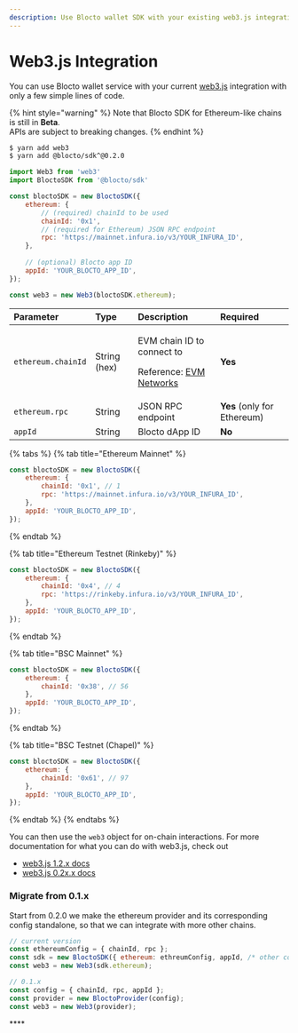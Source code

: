 ```yaml
---
description: Use Blocto wallet SDK with your existing web3.js integration
---
```


# Web3.js Integration

You can use Blocto wallet service with your current [web3.js](https://web3js.readthedocs.io/en/v1.3.4/) integration with only a few simple lines of code. 

{% hint style="warning" %}
Note that Blocto SDK for Ethereum-like chains is still in **Beta**.  
APIs are subject to breaking changes.
{% endhint %}

```bash
$ yarn add web3
$ yarn add @blocto/sdk^@0.2.0
```

```javascript
import Web3 from 'web3'
import BloctoSDK from '@blocto/sdk'

const bloctoSDK = new BloctoSDK({
    ethereum: {
        // (required) chainId to be used
        chainId: '0x1', 
        // (required for Ethereum) JSON RPC endpoint
        rpc: 'https://mainnet.infura.io/v3/YOUR_INFURA_ID',
    },
    
    // (optional) Blocto app ID
    appId: 'YOUR_BLOCTO_APP_ID',
});

const web3 = new Web3(bloctoSDK.ethereum);
```

<table>
  <thead>
    <tr>
      <th style="text-align:left">Parameter</th>
      <th style="text-align:left">Type</th>
      <th style="text-align:left">Description</th>
      <th style="text-align:left">Required</th>
    </tr>
  </thead>
  <tbody>
    <tr>
      <td style="text-align:left"><code>ethereum.chainId</code>
      </td>
      <td style="text-align:left">String (hex)</td>
      <td style="text-align:left">
        <p>EVM chain ID to connect to</p>
        <p>Reference: <a href="https://chainid.network/">EVM Networks</a>
        </p>
      </td>
      <td style="text-align:left"><b>Yes</b>
      </td>
    </tr>
    <tr>
      <td style="text-align:left"><code>ethereum.rpc</code>
      </td>
      <td style="text-align:left">String</td>
      <td style="text-align:left">JSON RPC endpoint</td>
      <td style="text-align:left"><b>Yes </b>(only for Ethereum)</td>
    </tr>
    <tr>
      <td style="text-align:left"><code>appId</code>
      </td>
      <td style="text-align:left">String</td>
      <td style="text-align:left">Blocto dApp ID</td>
      <td style="text-align:left"><b>No</b>
      </td>
    </tr>
  </tbody>
</table>

{% tabs %}
{% tab title="Ethereum Mainnet" %}
```javascript
const bloctoSDK = new BloctoSDK({
    ethereum: {
        chainId: '0x1', // 1
        rpc: 'https://mainnet.infura.io/v3/YOUR_INFURA_ID',
    },
    appId: 'YOUR_BLOCTO_APP_ID',
});
```
{% endtab %}

{% tab title="Ethereum Testnet \(Rinkeby\)" %}
```javascript
const bloctoSDK = new BloctoSDK({
    ethereum: {
        chainId: '0x4', // 4
        rpc: 'https://rinkeby.infura.io/v3/YOUR_INFURA_ID',
    },
    appId: 'YOUR_BLOCTO_APP_ID',
});
```
{% endtab %}

{% tab title="BSC Mainnet" %}
```javascript
const bloctoSDK = new BloctoSDK({
    ethereum: {
        chainId: '0x38', // 56
    },
    appId: 'YOUR_BLOCTO_APP_ID',
});
```
{% endtab %}

{% tab title="BSC Testnet \(Chapel\)" %}
```javascript
const bloctoSDK = new BloctoSDK({
    ethereum: {
        chainId: '0x61', // 97
    },
    appId: 'YOUR_BLOCTO_APP_ID',
});
```
{% endtab %}
{% endtabs %}

You can then use the `web3` object for on-chain interactions.  For more documentation for what you can do with web3.js, check out 

* [web3.js 1.2.x docs](https://web3js.readthedocs.io/en/v1.2.11/index.html)
* [web3.js 0.2x.x docs](https://github.com/ethereum/web3.js/blob/0.20.7/DOCUMENTATION.md)

### **Migrate from 0.1.x**

Start from 0.2.0 we make the ethereum provider and its corresponding config standalone, so that we can integrate with more other chains.

```javascript
// current version
const ethereumConfig = { chainId, rpc };
const sdk = new BloctoSDK({ ethereum: ethreumConfig, appId, /* other configs */ });
const web3 = new Web3(sdk.ethereum);

// 0.1.x
const config = { chainId, rpc, appId };
const provider = new BloctoProvider(config);
const web3 = new Web3(provider);
```

\*\*\*\*

